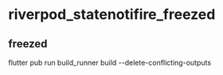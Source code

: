 # riverpod_statenotifire_freezed
## freezed
flutter pub run build_runner build --delete-conflicting-outputs